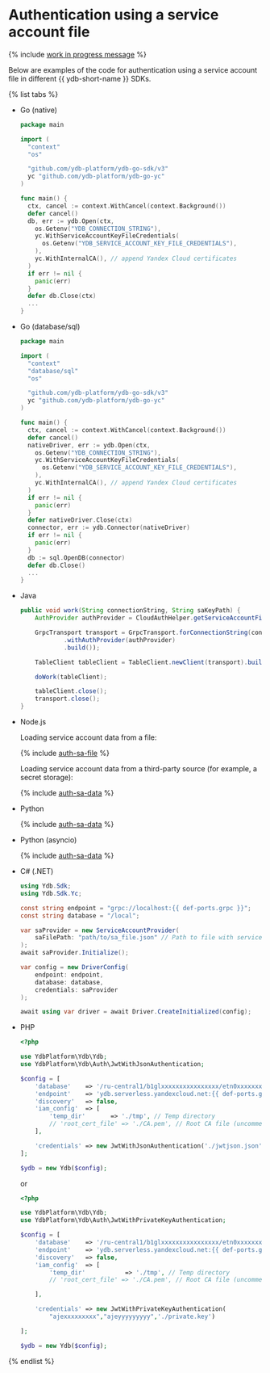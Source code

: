 # Authentication using a service account file

<!-- markdownlint-disable blanks-around-fences -->

{% include [work in progress message](_includes/addition.md) %}

Below are examples of the code for authentication using a service account file in different {{ ydb-short-name }} SDKs.

{% list tabs %}

- Go (native)

  ```go
  package main

  import (
    "context"
    "os"

    "github.com/ydb-platform/ydb-go-sdk/v3"
    yc "github.com/ydb-platform/ydb-go-yc"
  )

  func main() {
    ctx, cancel := context.WithCancel(context.Background())
    defer cancel()
    db, err := ydb.Open(ctx,
      os.Getenv("YDB_CONNECTION_STRING"),
      yc.WithServiceAccountKeyFileCredentials(
        os.Getenv("YDB_SERVICE_ACCOUNT_KEY_FILE_CREDENTIALS"),
      ),
      yc.WithInternalCA(), // append Yandex Cloud certificates
    )
    if err != nil {
      panic(err)
    }
    defer db.Close(ctx)
    ...
  }
  ```

- Go (database/sql)

  ```go
  package main

  import (
    "context"
    "database/sql"
    "os"

    "github.com/ydb-platform/ydb-go-sdk/v3"
    yc "github.com/ydb-platform/ydb-go-yc"
  )

  func main() {
    ctx, cancel := context.WithCancel(context.Background())
    defer cancel()
    nativeDriver, err := ydb.Open(ctx,
      os.Getenv("YDB_CONNECTION_STRING"),
      yc.WithServiceAccountKeyFileCredentials(
        os.Getenv("YDB_SERVICE_ACCOUNT_KEY_FILE_CREDENTIALS"),
      ),
      yc.WithInternalCA(), // append Yandex Cloud certificates
    )
    if err != nil {
      panic(err)
    }
    defer nativeDriver.Close(ctx)
    connector, err := ydb.Connector(nativeDriver)
    if err != nil {
      panic(err)
    }
    db := sql.OpenDB(connector)
    defer db.Close()
    ...
  }
  ```

- Java

  ```java
  public void work(String connectionString, String saKeyPath) {
      AuthProvider authProvider = CloudAuthHelper.getServiceAccountFileAuthProvider(saKeyPath);

      GrpcTransport transport = GrpcTransport.forConnectionString(connectionString)
              .withAuthProvider(authProvider)
              .build());

      TableClient tableClient = TableClient.newClient(transport).build();

      doWork(tableClient);

      tableClient.close();
      transport.close();
  }
  ```

- Node.js

  Loading service account data from a file:

  {% include [auth-sa-file](../../_includes/nodejs/auth-sa-file.md) %}

  Loading service account data from a third-party source (for example, a secret storage):

  {% include [auth-sa-data](../../_includes/nodejs/auth-sa-data.md) %}

- Python

  {% include [auth-sa-data](../../_includes/python/auth-service-account.md) %}

- Python (asyncio)

  {% include [auth-sa-data](../../_includes/python/async/auth-service-account.md) %}

- C# (.NET)

  ```C#
  using Ydb.Sdk;
  using Ydb.Sdk.Yc;

  const string endpoint = "grpc://localhost:{{ def-ports.grpc }}";
  const string database = "/local";

  var saProvider = new ServiceAccountProvider(
      saFilePath: "path/to/sa_file.json" // Path to file with service account JSON info);
  );
  await saProvider.Initialize();

  var config = new DriverConfig(
      endpoint: endpoint,
      database: database,
      credentials: saProvider
  );

  await using var driver = await Driver.CreateInitialized(config);
  ```

- PHP

  ```php
  <?php

  use YdbPlatform\Ydb\Ydb;
  use YdbPlatform\Ydb\Auth\JwtWithJsonAuthentication;

  $config = [
      'database'    => '/ru-central1/b1glxxxxxxxxxxxxxxxx/etn0xxxxxxxxxxxxxxxx',
      'endpoint'    => 'ydb.serverless.yandexcloud.net:{{ def-ports.grpcs }}',
      'discovery'   => false,
      'iam_config'  => [
          'temp_dir'       => './tmp', // Temp directory
          // 'root_cert_file' => './CA.pem', // Root CA file (uncomment for dedicated server)ы
      ],

      'credentials' => new JwtWithJsonAuthentication('./jwtjson.json')
  ];

  $ydb = new Ydb($config);
  ```

  or

  ```php
  <?php

  use YdbPlatform\Ydb\Ydb;
  use YdbPlatform\Ydb\Auth\JwtWithPrivateKeyAuthentication;

  $config = [
      'database'    => '/ru-central1/b1glxxxxxxxxxxxxxxxx/etn0xxxxxxxxxxxxxxxx',
      'endpoint'    => 'ydb.serverless.yandexcloud.net:{{ def-ports.grpcs }}',
      'discovery'   => false,
      'iam_config'  => [
          'temp_dir'           => './tmp', // Temp directory
          // 'root_cert_file' => './CA.pem', // Root CA file (uncomment for dedicated server)

      ],

      'credentials' => new JwtWithPrivateKeyAuthentication(
          "ajexxxxxxxxx","ajeyyyyyyyyy",'./private.key')

  ];

  $ydb = new Ydb($config);
  ```

{% endlist %}
